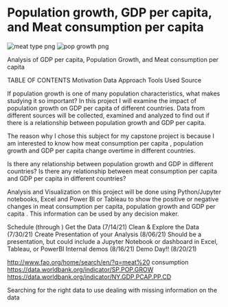 # Population growth, GDP per capita, and Meat consumption per capita

![meat type png](https://user-images.githubusercontent.com/83980585/129940341-10c07621-6664-404e-8484-a4ad1b94ce27.PNG)
![pop growth png](https://user-images.githubusercontent.com/83980585/129939242-6a321208-6730-47be-b6a9-c779d8d48a50.PNG)

Analysis of GDP per capita, Population Growth, and Meat consumption per capita

TABLE OF CONTENTS
Motivation
Data
Approach
Tools Used
Source


If population growth is one of many population characteristics, what makes studying it so important? In this project I will examine the impact of  population growth on GDP per capita of different countries. Data from different sources will be collected, examined and analyzed to find out if there is a relationship between population growth and GDP per capita.  
 
The reason why I chose this subject for my capstone project is because I am interested to know how meat consumption per capita , population growth and GDP per capita change overtime in different countries.  
 
Is there any relationship between population growth and  GDP in different countries?
Is there any relationship between meat consumption per capita and GDP per capita in different countries?
 
Analysis and Visualization on this project will be done using Python/Jupyter notebooks, Excel and Power BI or Tableau to show the positive or negative changes in meat consumption per capita, population growth and GDP per capita . This information can be used by any decision maker.
 
Schedule (through <date of demo day>)
            Get the Data (7/14/21)
Clean & Explore the Data (7/30/21)
Create Presentation of your Analysis (8/06/21)
Should be a presentation, but could include a Jupyter Notebook or dashboard in Excel, Tableau, or PowerBI
Internal demos (8/16/21)
Demo Day!! (8/20/21)


http://www.fao.org/home/search/en/?q=meat%20 consumption
https://data.worldbank.org/indicator/SP.POP.GROW
https://data.worldbank.org/indicator/NY.GDP.PCAP.PP.CD

 
Searching for the right data to use
dealing with missing information on the data
